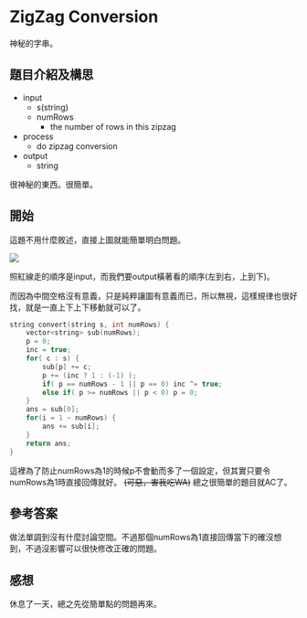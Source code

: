 # ZigZag Conversion
神秘的字串。

## 題目介紹及構思
- input
  - s(string)
  - numRows
    - the number of rows in this zipzag
- process
  - do zipzag conversion
- output
  - string

很神秘的東西。很簡單。

## 開始
這題不用什麼敘述，直接上圖就能簡單明白問題。

![](https://i.imgur.com/V3daeKq.png)

照紅線走的順序是input，而我們要output橫著看的順序(左到右，上到下)。

而因為中間空格沒有意義，只是純粹讓圖有意義而已，所以無視，這樣規律也很好找，就是一直上下上下移動就可以了。

```C++ = 
string convert(string s, int numRows) {
    vector<string> sub(numRows);
    p = 0;
    inc = true;
    for( c : s) {
        sub[p] += c;
        p += (inc ? 1 : (-1) );
        if( p == numRows - 1 || p == 0) inc ^= true;
        else if( p >= numRows || p < 0) p = 0;
    }
    ans = sub[0];
    for(i = 1 ~ numRows) {
        ans += sub[i];
    }
    return ans;
}
```

這裡為了防止numRows為1的時候p不會動而多了一個設定，但其實只要令numRows為1時直接回傳就好。 ~~(可惡，害我吃WA)~~ 總之很簡單的題目就AC了。

## 參考答案
做法單調到沒有什麼討論空間。不過那個numRows為1直接回傳當下的確沒想到，不過沒影響可以很快修改正確的問題。

## 感想
休息了一天，總之先從簡單點的問題再來。

